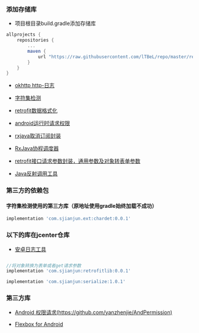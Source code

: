 ### 添加存储库
- 项目根目录build.gradle添加存储库
```groovy
allprojects {
    repositories {
        ...
        maven {
            url "https://raw.githubusercontent.com/lTBeL/repo/master/repository"
        }
    }
}
```
- [okhttp http-日志](https://github.com/lTBeL/okhttp-logging)

- [字符集检测](https://github.com/lTBeL/okhttp-logging)

- [retrofit数据格式化](https://github.com/lTBeL/okhttp-logging)

- [android运行时请求权限](https://github.com/lTBeL/RTPermission)

- [rxjava取消订阅封装](https://github.com/lTBeL/rxjavautils)

- [RxJava协程调度器](https://github.com/lTBeL/rxjavautils)

- [retrofit接口请求参数封装，通用参数及对象转表单参数](https://github.com/lTBeL/retrofit-obj)

- [Java反射调用工具](https://github.com/lTBeL/reflect)

### 第三方的依赖包
#### 字符集检测使用的第三方库（原地址使用gradle始终加载不成功）
```groovy
implementation 'com.sjianjun.ext:chardet:0.0.1'
```

### 以下的库在jcenter仓库

- [安卓日志工具](https://github.com/lTBeL/ALOG)
```groovy

//将对象转换为表单或者get请求参数
implementation 'com.sjianjun:retrofitlib:0.0.1'

implementation 'com.sjianjun:serialize:1.0.1'
```
### 第三方库
- [Android 权限请求(https://github.com/yanzhenjie/AndPermission)](https://github.com/yanzhenjie/AndPermission)

- [Flexbox for Android](https://github.com/google/flexbox-layout)
